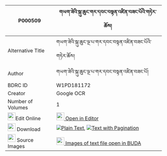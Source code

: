 |P000509|གཡག་ཟེའི་སྐུ་ཆུང་གར་དབང་བསྟན་འཛིན་བཟང་པོའི་གཏེར་ཆོས། 
| --- | --- 
|Alternative Title |གཡག་ཟེའི་སྐུ་ཆུང་ལྔ་པ་གར་དབང་བསྟན་འཛིན་བཟང་པོའི་གཏེར་ཆོས།
|Author| གཡག་ཟེའི་སྐུ་ཆུང་ལྔ་པ་གར་དབང་བསྟན་འཛིན་བཟང་པོ།
|BDRC ID | W1PD181172
|Creator | Google OCR
|Number of Volumes| 1
|<img width="25" src="https://img.icons8.com/color/25/000000/edit-property.png">Edit Online| [<img width="25" src="https://avatars.githubusercontent.com/u/45091458?s=200&v=4"> Open in Editor](http://editor.openpecha.org/P000509)
|<img width="25" src="https://img.icons8.com/fluent/48/000000/download-2.png"/>  Download | [![](https://img.icons8.com/color/20/000000/txt.png)Plain Text](https://github.com/Openpecha/P000509/releases/download/v1/yak_ze_i_ku_chung_gar_wang_ten_plain_P000509.zip), [![](https://img.icons8.com/color/20/000000/txt.png)Text with Pagination](https://github.com/Openpecha/P000509/releases/download/v1/yak_ze_i_ku_chung_gar_wang_ten_pages_P000509.zip)
|<img width="25" src="https://img.icons8.com/plasticine/100/000000/pictures-folder.png"/>  Source Images | [<img width="25" src="https://library.bdrc.io/icons/BUDA-small.svg"> Images of text file open in BUDA](https://library.bdrc.io/show/bdr:W1PD181172)